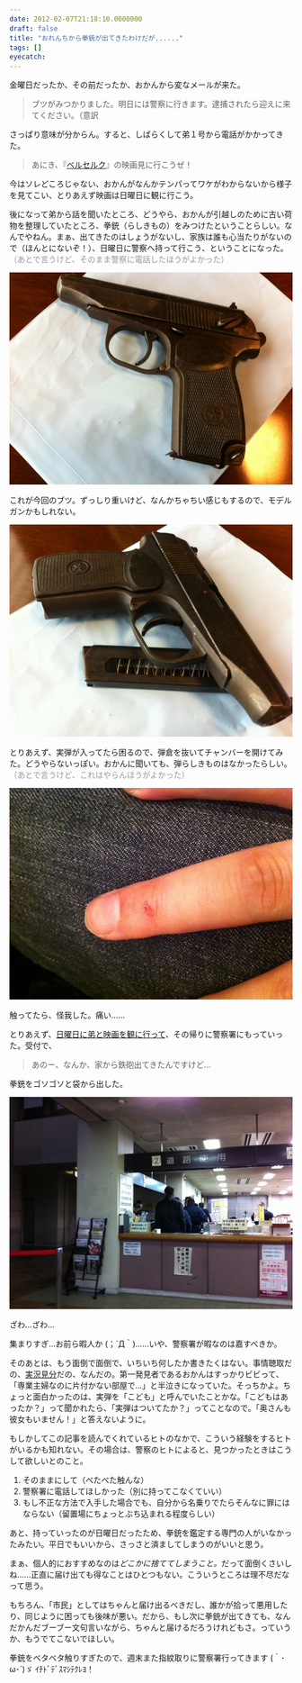 ```yaml
---
date: 2012-02-07T21:18:10.0000000
draft: false
title: "おれんちから拳銃が出てきたわけだが......"
tags: []
eyecatch: 
---
```

<p>金曜日だったか、その前だったか、おかんから変なメールが来た。</p>

<blockquote>
<p>ブツがみつかりました。明日には警察に行きます。逮捕されたら迎えに来てください。（意訳</p>

</blockquote>
<p>さっぱり意味が分からん。すると、しばらくして弟１号から電話がかかってきた。</p>

<blockquote>
<p>あにき、『<a class="keyword" href="http://d.hatena.ne.jp/keyword/%A5%D9%A5%EB%A5%BB%A5%EB%A5%AF">ベルセルク</a>』の映画見に行こうぜ！</p>

</blockquote>
<p>今はソレどころじゃない、おかんがなんかテンパってワケがわからないから様子を見てこい、とりあえず映画は日曜日に観に行こう。</p><p>後になって弟から話を聞いたところ、どうやら、おかんが引越しのために古い荷物を整理していたところ、拳銃（らしきもの）をみつけたということらしい。なんでやねん。まぁ、出てきたのはしょうがないし、家族は誰も心当たりがないので（ほんとにないぞ！）、日曜日に警察へ持って行こう、ということになった。<span style="color: #999999">（あとで言うけど、そのまま警察に電話したほうがよかった）</span></p><p><img src="20120205130916.jpg" alt="f:id:daruyanagi:20120205130916j:plain" title="f:id:daruyanagi:20120205130916j:plain" class="hatena-fotolife"></p><p>これが今回のブツ。ずっしり重いけど、なんかちゃちい感じもするので、モデルガンかもしれない。</p><p><img src="20120205131005.jpg" alt="f:id:daruyanagi:20120205131005j:plain" title="f:id:daruyanagi:20120205131005j:plain" class="hatena-fotolife"></p><p>とりあえず、実弾が入ってたら困るので、弾倉を抜いてチャンバーを開けてみた。どうやらないっぽい。おかんに聞いても、弾らしきものはなかったらしい。<span style="color: #999999">（あとで言うけど、これはやらんほうがよかった）</span></p><p><img src="20120205143957.jpg" alt="f:id:daruyanagi:20120205143957j:plain" title="f:id:daruyanagi:20120205143957j:plain" class="hatena-fotolife"></p><p>触ってたら、怪我した。痛い......</p><p>とりあえず、<a href="http://daruyanagi.hatenablog.com/entry/2012/02/06/221337">日曜日に弟と映画を観に行って</a>、その帰りに警察署にもっていった。受付で、</p>

<blockquote>
<p>あのー、なんか、家から鉄砲出てきたんですけど...</p>

</blockquote>
<p>拳銃をゴソゴソと袋から出した。</p><p><img src="20120205165353.jpg" alt="f:id:daruyanagi:20120205165353j:plain" title="f:id:daruyanagi:20120205165353j:plain" class="hatena-fotolife"></p><p>ざわ...ざわ...</p><p>集まりすぎ...お前ら暇人か (；´Д｀)......いや、警察署が暇なのは嘉すべきか。</p><p>そのあとは、もう面倒で面倒で、いちいち何したか書きたくはない。事情聴取だの、<a class="keyword" href="http://d.hatena.ne.jp/keyword/%BC%C2%B6%B7%B8%AB%CA%AC">実況見分</a>だの、なんだの。第一発見者であるおかんはすっかりビビって、「専業主婦なのに片付かない部屋で...」と半泣きになっていた。そっちかよ。ちょっと面白かったのは、実弾を「こども」と呼んでいたことかな。「こどもはあったか？」って聞かれたら、「実弾はついてたか？」ってことなので。「奥さんも彼女もいません！」と答えないように。</p><p>もしかしてこの記事を読んでくれているヒトのなかで、こういう経験をするヒトがいるかも知れない。その場合は、警察のヒトによると、見つかったときはこうして欲しいとのこと。</p>

<ol>
<li>そのままにして（べたべた触んな）</li>
<li>警察署に電話してほしかった（別に持ってこなくていい）</li>
<li>もし不正な方法で入手した場合でも、自分から名乗りでたらそんなに罪にはならない（留置場にちょっとぶち込まれる程度らしい）</li>
</ol><p>あと、持っていったのが日曜日だったため、拳銃を鑑定する専門の人がいなかったみたい。平日でもいいから、さっさと済ましてしまうのがいいと思う。</p><p>まぁ、個人的におすすめなのは<i>どこかに捨ててしまうこと。</i>だって面倒くさいしね......正直に届け出ても得なことはひとつもない。こういうところは理不尽だなって思う。</p><p>もちろん、「市民」としてはちゃんと届け出るべきだし、誰かが拾って悪用したり、同じように困っても後味が悪い。だから、もし次に拳銃が出てきても、なんだかんだブーブー文句言いながら、ちゃんと届けるだろうけれどもさ。っていうか、もうでてこないでほしい。</p><p>拳銃をベタベタ触りすぎたので、週末また指紋取りに警察署行ってきます (｀･ω･´)ゞ ｲﾁﾄﾞﾃﾞｽﾏｼﾃｸﾚﾖ！</p>
